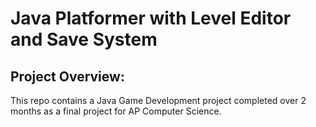 # Java Platformer with Level Editor and Save System

## Project Overview:
This repo contains a Java Game Development project completed over 2 months as a final project for AP Computer Science.
